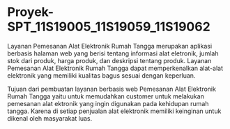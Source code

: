 # Proyek-SPT_11S19005_11S19059_11S19062

Layanan Pemesanan Alat Elektronik Rumah Tangga merupakan aplikasi berbasis halaman web yang berisi tentang informasi alat eletronik, jumlah stok dari produk, harga produk, dan deskripsi tentang produk.  Layanan Pemesanan Alat Elektronik Rumah Tangga dapat memperkenalkan alat-alat elektronik yang memiliki kualitas bagus sesuai dengan keperluan.

Tujuan dari pembuatan layanan berbasis web Pemesanan Alat Elektronik Rumah Tangga yaitu untuk memudahkan customer untuk melakukan pemesanan alat ektronik yang ingin digunakan pada kehidupan rumah tangga. Karena di setiap penjualan alat elektronik memiliki keinginan untuk dikenal oleh masyarakat luas.
